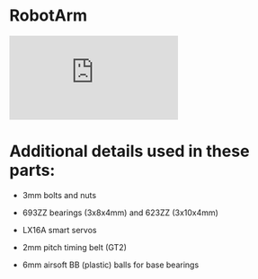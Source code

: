 # RobotArm

![alt text](https://github.com/Memo5679/Robotic-Arm-kinematic-calculation-and-design-robotic-arm-/blob/master/Design%20Robot%20Arm/STL/OVERVIEW.stl)

# Additional details used in these parts:

- 3mm bolts and nuts

- 693ZZ bearings (3x8x4mm) and 623ZZ (3x10x4mm)

- LX16A smart servos

- 2mm pitch timing belt (GT2)

- 6mm airsoft BB (plastic) balls for base bearings

